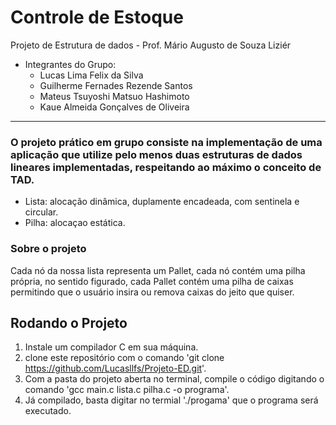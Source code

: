 # Controle de Estoque
Projeto de Estrutura de dados - Prof. Mário Augusto de Souza Liziér

* Integrantes do Grupo:
  * Lucas Lima Felix da Silva 
  * Guilherme Fernades Rezende Santos 
  * Mateus Tsuyoshi Matsuo Hashimoto
  * Kaue Almeida Gonçalves de Oliveira
----
### O projeto prático em grupo consiste na implementação de uma aplicação que utilize pelo menos duas estruturas de dados lineares implementadas,  respeitando ao máximo o conceito de TAD.
* Lista: alocação dinâmica, duplamente encadeada, com sentinela e circular.
* Pilha: alocaçao estática.

### Sobre o projeto 
Cada nó da nossa lista representa um Pallet, cada nó contém uma pilha própria, no sentido figurado, cada Pallet contém uma pilha de caixas permitindo que o usuário insira ou remova caixas do jeito que quiser.

## Rodando o Projeto
1. Instale um compilador C em sua máquina.
2. clone este repositório com o comando 'git clone https://github.com/Lucasllfs/Projeto-ED.git'.
3. Com a pasta do projeto aberta no terminal, compile o código digitando o comando 'gcc main.c lista.c pilha.c -o programa'.
4. Já compilado, basta digitar no termial './progama' que o programa será executado.
